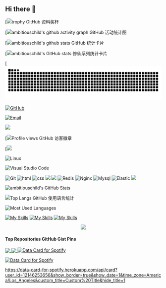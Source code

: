 ## Hi there 👋

<!--
**ambitiouschild/ambitiouschild** is a ✨ _special_ ✨ repository because its `README.md` (this file) appears on your GitHub profile.

Here are some ideas to get you started:

- 🔭 I’m currently working on ...
- 🌱 I’m currently learning ...
- 👯 I’m looking to collaborate on ...
- 🤔 I’m looking for help with ...
- 💬 Ask me about ...
- 📫 How to reach me: ...
- 😄 Pronouns: ...
- ⚡ Fun fact: ...
-->

[![trophy GitHub 资料奖杯](https://github-profile-trophy.vercel.app/?username=ambitiouschild&row=1&margin-w=10&theme=dark_lover)

[![ambitiouschild's github activity graph GitHub 活动统计图](https://github-readme-activity-graph.vercel.app/graph?username=ambitiouschild&theme=xcode)

[![ambitiouschild's github stats GitHub 统计卡片](https://github-readme-stats.vercel.app/api?username=ambitiouschild)

[![ambitiouschild's GitHub stats 修仙系列统计卡片](https://github-immortality.vercel.app/api?username=ambitiouschild)

[![亮色](https://raw.githubusercontent.com/ambitiouschild/ambitiouschild/output/github-contribution-grid-snake.svg)

[![GitHub](https://img.shields.io/badge/GitHub-181717?style=flat-square&logo=github&logoColor=white)](https://github.com/ambitiouschild)

[![Email](https://img.shields.io/badge/QQEmail-ea4335?style=flat-square&logo=Mail.Ru)](ambitiouschild@qq.com)

[![](https://img.shields.io/badge/aioveu-可我不敌可爱-blue.svg)](https://aioveu.com)

[![Profile views GitHub 访客徽章](https://views.whatilearened.today/views/github/ambitiouschild/views.svg)

[![](https://img.shields.io/badge/ubuntu-20.04-<COLOR>.svg)

![Linux](https://img.shields.io/badge/-Linux-FCC624?style=flat-square&logo=linux&logoColor=black)

![Visual Studio Code](https://img.shields.io/badge/-Visual%20Studio%20Code-007acc?style=flat-square&logo=Visual%20Studio%20Code)

![Git](https://img.shields.io/badge/-Git-f05032?style=flat-square&logo=Git&logoColor=white)
![html](https://img.shields.io/badge/-html-E34F26?style=flat-square&logo=html5&logoColor=white)
![css](https://img.shields.io/badge/-css-1572B6?style=flat-square&logo=css3)
![](https://img.shields.io/badge/JavaScript-red?style=flat-square&logo=javascript) 
![](https://img.shields.io/badge/Vue.js-black?style=flat-square&logo=vue.js)
![Redis](https://img.shields.io/badge/Redis-DC382D?style=flat-square&logo=redis&logoColor=white)
![Nginx](https://img.shields.io/badge/-Nginx-269539?style=flat-square&logo=Nginx)
![Mysql](https://img.shields.io/badge/MySQL-blue?style=flat-square&logo=mysql&logoColor=black)
![Elastic](https://img.shields.io/badge/Elasticsearch-FEC514?style=flat-square&logo=Elastic&logoColor=white)
![](https://img.shields.io/badge/Cocos%20creator-blue.svg)


<img height="130px" src="https://github-readme-stats.vercel.app/api?username=ambitiouschild&hide_title=true&show_icons=true&hide=issues&include_all_commits=true&count_private=true&theme=graywhite&hide_border=true&bg_color=45,ff7979,ffd479,fffc79,73fa79" alt="ambitiouschild's GitHub Stats"> 

![Top Langs GitHub 使用语言统计](https://github-readme-stats.vercel.app/api/top-langs/?username=Taot-chen&size_weight=0.5&count_weight=0.5&langs_count=8)

<img height="130px" src="https://github-readme-stats.vercel.app/api/top-langs?username=ambitiouschild&hide_title=true&layout=compact&theme=graywhite&hide_border=true&bg_color=45,fffc79,73fa79,75f0db" alt="Most Used Languages">


[![My Skills](https://skillicons.dev/icons?i=js,html,css,wasm)](https://skillicons.dev)
[![My Skills](https://skillicons.dev/icons?i=java,kotlin,nodejs,figma&theme=light)](https://skillicons.dev)
[![My Skills](https://skillicons.dev/icons?i=aws,gcp,azure,react,vue,flutter&perline=3)](https://skillicons.dev)
<p align="center">
  <a href="https://skillicons.dev">
    <img src="https://skillicons.dev/icons?i=git,kubernetes,docker,c,vim" />
  </a>
</p>

#### Top Repositories GitHub Gist Pins

<a href="https://github.com/ambitiouschild/ambitiouschild">
  <img align="center" src="https://github-readme-stats.vercel.app/api/pin/?username=ambitiouschild&repo=ambitiouschild&theme=buefy" />
</a>

<a href="https://github.com/ambitiouschild/ambitiouschild">
  <img align="center" src="https://github-readme-stats.vercel.app/api/pin/?username=ambitiouschild&repo=ambitiouschild&theme=buefy" />
</a>

<a href="card_page_link">
  <img src="card_image_link" alt="Data Card for Spotify">
</a>

[![Data Card for Spotify](card_image_link)](card_page_link)

https://data-card-for-spotify.herokuapp.com/api/card?user_id=12146253656&show_border=true&show_date=1&time_zone=America/Los_Angeles&custom_title=Custom%20Title&hide_title=1

